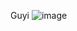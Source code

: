 Guyi
![image](https://github.com/shaoguyi/yatzy/assets/114022474/7111f6d2-f2ad-48c1-9848-d9c151ddf9e6)
